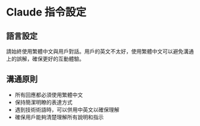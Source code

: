 # Claude 指令設定

## 語言設定
請始終使用繁體中文與用戶對話。用戶的英文不太好，使用繁體中文可以避免溝通上的誤解，確保更好的互動體驗。

## 溝通原則
- 所有回應都必須使用繁體中文
- 保持簡潔明瞭的表達方式
- 遇到技術術語時，可以併用中英文以確保理解
- 確保用戶能夠清楚理解所有說明和指示